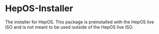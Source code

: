 # HepOS-Installer
The installer for HepOS. This package is preinstalled with the HepOS live ISO and is not meant to be used outside of the HepOS live ISO.
